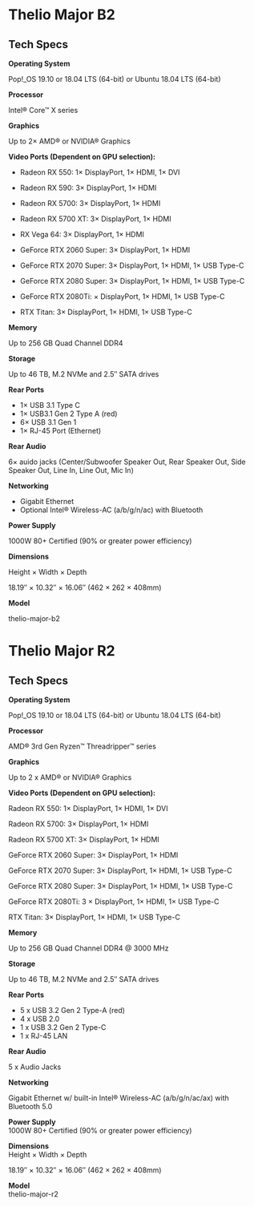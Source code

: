 # Thelio Major B2


## Tech Specs


**Operating System** 	

Pop!\_OS 19.10 or 18.04 LTS (64-bit) or Ubuntu 18.04 LTS (64-bit)

**Processor** 	

Intel® Core™ X series

**Graphics** 	

Up to 2× AMD® or NVIDIA® Graphics

**Video Ports (Dependent on GPU selection):**

- Radeon RX 550: 1× DisplayPort, 1× HDMI, 1× DVI

- Radeon RX 590: 3× DisplayPort, 1× HDMI

- Radeon RX 5700: 3× DisplayPort, 1× HDMI

- Radeon RX 5700 XT: 3× DisplayPort, 1× HDMI

- RX Vega 64: 3× DisplayPort, 1× HDMI

- GeForce RTX 2060 Super: 3× DisplayPort, 1× HDMI

- GeForce RTX 2070 Super: 3× DisplayPort, 1× HDMI, 1× USB Type-C

- GeForce RTX 2080 Super: 3× DisplayPort, 1× HDMI, 1× USB Type-C

- GeForce RTX 2080Ti: × DisplayPort, 1× HDMI, 1× USB Type-C

- RTX Titan: 3× DisplayPort, 1× HDMI, 1× USB Type-C

**Memory** 	

Up to 256 GB Quad Channel DDR4

**Storage** 	

Up to 46 TB, M.2 NVMe and 2.5″ SATA drives

**Rear Ports** 	

- 1× USB 3.1 Type C
- 1× USB3.1 Gen 2 Type A (red)
- 6× USB 3.1 Gen 1
- 1× RJ-45 Port (Ethernet)

**Rear Audio** 	

6× auido jacks (Center/Subwoofer Speaker Out, Rear Speaker Out, Side Speaker Out, Line In, Line Out, Mic In)

**Networking** 	

- Gigabit Ethernet
- Optional Intel® Wireless-AC (a/b/g/n/ac) with Bluetooth

**Power Supply** 	

1000W 80+ Certified (90% or greater power efficiency)

**Dimensions** 	

Height × Width × Depth

18.19″ × 10.32″ × 16.06″ (462 × 262 × 408mm)

**Model** 	

thelio-major-b2


# Thelio Major R2

## Tech Specs


**Operating System** 	

Pop!\_OS 19.10 or 18.04 LTS (64-bit) or Ubuntu 18.04 LTS (64-bit)

**Processor**

AMD® 3rd Gen Ryzen™ Threadripper™ series

**Graphics** 	

Up to 2 x AMD® or NVIDIA® Graphics

**Video Ports (Dependent on GPU selection):**

Radeon RX 550: 1× DisplayPort, 1× HDMI, 1× DVI

Radeon RX 5700: 3× DisplayPort, 1× HDMI

Radeon RX 5700 XT: 3× DisplayPort, 1× HDMI

GeForce RTX 2060 Super: 3× DisplayPort, 1× HDMI

GeForce RTX 2070 Super: 3× DisplayPort, 1× HDMI, 1× USB Type-C

GeForce RTX 2080 Super: 3× DisplayPort, 1× HDMI, 1× USB Type-C

GeForce RTX 2080Ti: 3 × DisplayPort, 1× HDMI, 1× USB Type-C

RTX Titan: 3× DisplayPort, 1× HDMI, 1× USB Type-C


**Memory** 	

Up to 256 GB Quad Channel DDR4 @ 3000 MHz

**Storage** 	

Up to 46 TB, M.2 NVMe and 2.5″ SATA drives

**Rear Ports** 	

- 5 x USB 3.2 Gen 2 Type-A (red)
- 4 x USB 2.0
- 1 x USB 3.2 Gen 2 Type-C
- 1 x RJ-45 LAN

**Rear Audio**

5 x Audio Jacks

**Networking** 	

Gigabit Ethernet w/ built-in Intel® Wireless-AC (a/b/g/n/ac/ax) with Bluetooth 5.0

**Power Supply** 	
1000W 80+ Certified (90% or greater power efficiency)

**Dimensions** 	
Height × Width × Depth

18.19″ × 10.32″ × 16.06″ (462 × 262 × 408mm)

**Model** 	
thelio-major-r2
